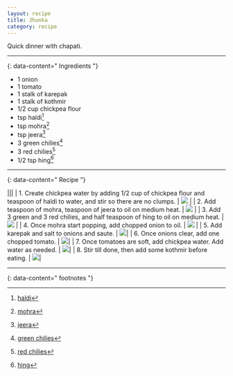 ```yaml
---
layout: recipe
title: Jhunka
category: recipe
---
```


Quick dinner with chapati.

---
{: data-content=" Ingredients "}

- 1 onion
- 1 tomato
- 1 stalk of karepak
- 1 stalk of kothmir
- 1/2 cup chickpea flour
- tsp haldi[^1]
- tsp mohra[^2]
- tsp jeera[^3]
- 3 green chilies[^4]
- 3 red chilies[^5]
- 1/2 tsp hing[^6]

---
{: data-content=" Recipe "}

|<img src="https://imagedelivery.net/Yb-cxrGvaBvwwylP0OsNpA/6aaf2480-6ed9-4218-14d2-89996b068600/public" style="width: 0%;height: 0;">|<img src="https://imagedelivery.net/Yb-cxrGvaBvwwylP0OsNpA/6aaf2480-6ed9-4218-14d2-89996b068600/public" style="width: 0%;height: 0;">|
| 1. Create chickpea water by adding 1/2 cup of chickpea flour and teaspoon of haldi to water, and stir so there are no clumps. | <img src="https://imagedelivery.net/Yb-cxrGvaBvwwylP0OsNpA/505080fc-fcd1-4455-74c7-0e41381ed600/public" > |
| 2. Add teaspoon of mohra, teaspoon of jeera to oil on medium heat. | <img src="https://imagedelivery.net/Yb-cxrGvaBvwwylP0OsNpA/93d7a0a5-f5a6-45f4-af91-7aab650bf900/public"> |
| 3. Add 3 green and 3 red chilies, and half teaspoon of hing to oil on medium heat. | <img src="https://imagedelivery.net/Yb-cxrGvaBvwwylP0OsNpA/7507e5c1-daba-464c-0fad-79882a132b00/public"> |
| 4. Once mohra start popping, add chopped onion to oil.  | <img src="https://imagedelivery.net/Yb-cxrGvaBvwwylP0OsNpA/8bd327d4-c5be-4eb3-48a5-0cfe3a469600/public"> |
| 5. Add karepak and salt to onions and saute.  | <img src="https://imagedelivery.net/Yb-cxrGvaBvwwylP0OsNpA/509e37d3-f840-496a-538c-b23f5b680f00/public">|
| 6. Once onions clear, add one chopped tomato.  | <img src="https://imagedelivery.net/Yb-cxrGvaBvwwylP0OsNpA/fc08f38e-ad41-4bde-36bf-a41f6ec07e00/public">|
| 7. Once tomatoes are soft, add chickpea water. Add water as needed. | <img src="https://imagedelivery.net/Yb-cxrGvaBvwwylP0OsNpA/c60af66c-0c84-47d8-9ae3-aacaba79b700/public">|
| 8. Stir till done, then add some kothmir before eating.  | <img src="https://imagedelivery.net/Yb-cxrGvaBvwwylP0OsNpA/1d1d14bd-a36d-405a-5f17-36e63a689000/public">|

---
{: data-content=" footnotes "}

[^1]: [haldi](/ingredients#haldi)
[^2]: [mohra](/ingredients#mohra)
[^3]: [jeera](/ingredients#jeera)
[^4]: [green chilies](/ingredients#greenchilies)
[^5]: [red chilies](/ingredients#redchilies)
[^6]: [hing](/ingredients#hing)